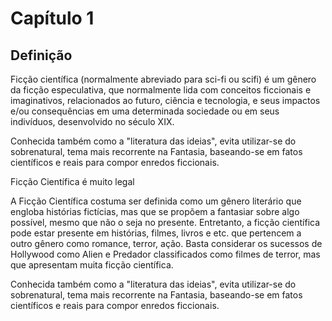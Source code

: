 # Capítulo 1

## Definição

Ficção científica (normalmente abreviado para sci-fi ou scifi) é um gênero da ficção especulativa, que normalmente lida com conceitos ficcionais e imaginativos, relacionados ao futuro, ciência e tecnologia, e seus impactos e/ou consequências em uma determinada sociedade ou em seus indivíduos, desenvolvido no século XIX.

Conhecida também como a "literatura das ideias", evita utilizar-se do sobrenatural, tema mais recorrente na Fantasia, baseando-se em fatos científicos e reais para compor enredos ficcionais.

Ficção Científica é muito legal

A Ficção Científica costuma ser definida como um gênero literário que engloba histórias fictícias, mas que se propõem a fantasiar sobre algo possível, mesmo que não o seja no presente. Entretanto, a ficção científica pode estar presente em histórias, filmes, livros e etc. que pertencem a outro gênero como romance, terror, ação. Basta considerar os sucessos de Hollywood como Alien e Predador classificados como filmes de terror, mas que apresentam muita ficção científica.

Conhecida também como a "literatura das ideias", evita utilizar-se do sobrenatural, tema mais recorrente na Fantasia, baseando-se em fatos científicos e reais para compor enredos ficcionais.